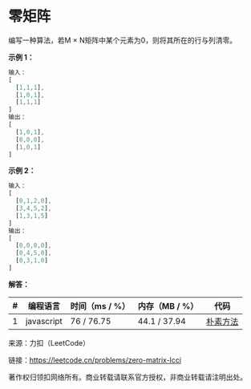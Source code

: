 # 零矩阵

编写一种算法，若M × N矩阵中某个元素为0，则将其所在的行与列清零。

**示例 1：**

``` javascript
输入：
[
  [1,1,1],
  [1,0,1],
  [1,1,1]
]
输出：
[
  [1,0,1],
  [0,0,0],
  [1,0,1]
]
```

**示例 2：**

``` javascript
输入：
[
  [0,1,2,0],
  [3,4,5,2],
  [1,3,1,5]
]
输出：
[
  [0,0,0,0],
  [0,4,5,0],
  [0,3,1,0]
]
```

**解答：**

**#**|**编程语言**|**时间（ms / %）**|**内存（MB / %）**|**代码**
--|--|--|--|--
1|javascript|76 / 76.75|44.1 / 37.94|[朴素方法](./javascript/ac_v1.js)

来源：力扣（LeetCode）

链接：https://leetcode.cn/problems/zero-matrix-lcci

著作权归领扣网络所有。商业转载请联系官方授权，非商业转载请注明出处。

